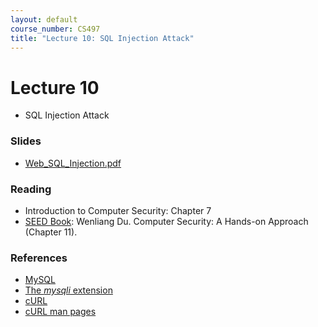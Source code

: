 ```yaml
---
layout: default
course_number: CS497
title: "Lecture 10: SQL Injection Attack"
---
```


# Lecture 10
- SQL Injection Attack

### Slides
- [Web_SQL_Injection.pdf](Web_SQL_Injection.pdf)

### Reading 
- Introduction to Computer Security: Chapter 7
- [SEED Book](https://www.handsonsecurity.net/): Wenliang Du. Computer Security: A Hands-on Approach (Chapter 11).

### References 
- [MySQL](https://www.mysql.com/)
- [The *mysqli* extension](https://www.php.net/manual/en/book.mysqli.php)
- [cURL](https://curl.haxx.se/)
- [cURL man pages](https://curl.haxx.se/docs/manpage.html)
